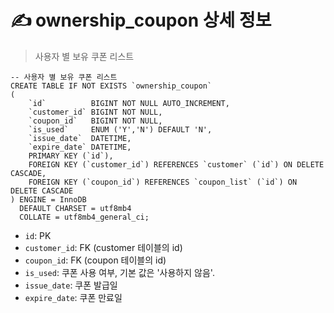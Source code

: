 # ✍️ ownership_coupon 상세 정보
> 사용자 별 보유 쿠폰 리스트

```mariadb
-- 사용자 별 보유 쿠폰 리스트
CREATE TABLE IF NOT EXISTS `ownership_coupon`
(
    `id`          BIGINT NOT NULL AUTO_INCREMENT,
    `customer_id` BIGINT NOT NULL,
    `coupon_id`   BIGINT NOT NULL,
    `is_used`     ENUM ('Y','N') DEFAULT 'N',
    `issue_date`  DATETIME,
    `expire_date` DATETIME,
    PRIMARY KEY (`id`),
    FOREIGN KEY (`customer_id`) REFERENCES `customer` (`id`) ON DELETE CASCADE,
    FOREIGN KEY (`coupon_id`) REFERENCES `coupon_list` (`id`) ON DELETE CASCADE
) ENGINE = InnoDB
  DEFAULT CHARSET = utf8mb4
  COLLATE = utf8mb4_general_ci;
```

- `id`: PK
- `customer_id`: FK (customer 테이블의 id)
- `coupon_id`: FK (coupon 테이블의 id)
- `is_used`: 쿠폰 사용 여부, 기본 값은 '사용하지 않음'.
- `issue_date`: 쿠폰 발급일
- `expire_date`: 쿠폰 만료일
